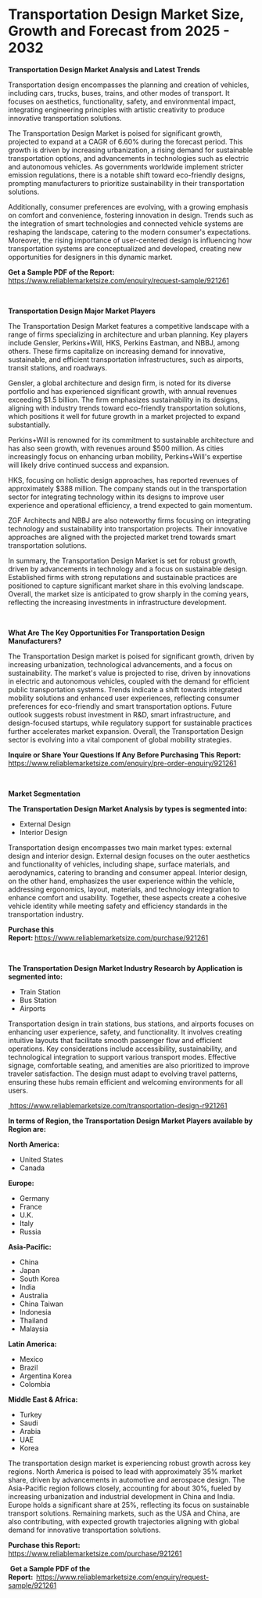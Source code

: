 <p><h1>Transportation Design Market Size, Growth and Forecast from 2025 - 2032</h1></p><p><strong>Transportation Design Market Analysis and Latest Trends</strong></p>
<p><p>Transportation design encompasses the planning and creation of vehicles, including cars, trucks, buses, trains, and other modes of transport. It focuses on aesthetics, functionality, safety, and environmental impact, integrating engineering principles with artistic creativity to produce innovative transportation solutions.</p><p>The Transportation Design Market is poised for significant growth, projected to expand at a CAGR of 6.60% during the forecast period. This growth is driven by increasing urbanization, a rising demand for sustainable transportation options, and advancements in technologies such as electric and autonomous vehicles. As governments worldwide implement stricter emission regulations, there is a notable shift toward eco-friendly designs, prompting manufacturers to prioritize sustainability in their transportation solutions.</p><p>Additionally, consumer preferences are evolving, with a growing emphasis on comfort and convenience, fostering innovation in design. Trends such as the integration of smart technologies and connected vehicle systems are reshaping the landscape, catering to the modern consumer's expectations. Moreover, the rising importance of user-centered design is influencing how transportation systems are conceptualized and developed, creating new opportunities for designers in this dynamic market.</p></p>
<p><strong>Get a Sample PDF of the Report:&nbsp;</strong> <a href="https://www.reliablemarketsize.com/enquiry/request-sample/921261?utm_campaign=2176&utm_medium=2&utm_source=Github&utm_content=ia&utm_term=16042025&utm_id=transportation-design">https://www.reliablemarketsize.com/enquiry/request-sample/921261</a></p>
<p>&nbsp;</p>
<p><strong>Transportation Design Major Market Players</strong></p>
<p><p>The Transportation Design Market features a competitive landscape with a range of firms specializing in architecture and urban planning. Key players include Gensler, Perkins+Will, HKS, Perkins Eastman, and NBBJ, among others. These firms capitalize on increasing demand for innovative, sustainable, and efficient transportation infrastructures, such as airports, transit stations, and roadways.</p><p>Gensler, a global architecture and design firm, is noted for its diverse portfolio and has experienced significant growth, with annual revenues exceeding $1.5 billion. The firm emphasizes sustainability in its designs, aligning with industry trends toward eco-friendly transportation solutions, which positions it well for future growth in a market projected to expand substantially.</p><p>Perkins+Will is renowned for its commitment to sustainable architecture and has also seen growth, with revenues around $500 million. As cities increasingly focus on enhancing urban mobility, Perkins+Will's expertise will likely drive continued success and expansion.</p><p>HKS, focusing on holistic design approaches, has reported revenues of approximately $388 million. The company stands out in the transportation sector for integrating technology within its designs to improve user experience and operational efficiency, a trend expected to gain momentum.</p><p>ZGF Architects and NBBJ are also noteworthy firms focusing on integrating technology and sustainability into transportation projects. Their innovative approaches are aligned with the projected market trend towards smart transportation solutions.</p><p>In summary, the Transportation Design Market is set for robust growth, driven by advancements in technology and a focus on sustainable design. Established firms with strong reputations and sustainable practices are positioned to capture significant market share in this evolving landscape. Overall, the market size is anticipated to grow sharply in the coming years, reflecting the increasing investments in infrastructure development.</p></p>
<p>&nbsp;</p>
<p><strong>What Are The Key Opportunities For Transportation Design Manufacturers?</strong></p>
<p><p>The Transportation Design market is poised for significant growth, driven by increasing urbanization, technological advancements, and a focus on sustainability. The market's value is projected to rise, driven by innovations in electric and autonomous vehicles, coupled with the demand for efficient public transportation systems. Trends indicate a shift towards integrated mobility solutions and enhanced user experiences, reflecting consumer preferences for eco-friendly and smart transportation options. Future outlook suggests robust investment in R&D, smart infrastructure, and design-focused startups, while regulatory support for sustainable practices further accelerates market expansion. Overall, the Transportation Design sector is evolving into a vital component of global mobility strategies.</p></p>
<p><strong>Inquire or Share Your Questions If Any Before Purchasing This Report:</strong> <a href="https://www.reliablemarketsize.com/enquiry/pre-order-enquiry/921261?utm_campaign=2176&utm_medium=2&utm_source=Github&utm_content=ia&utm_term=16042025&utm_id=transportation-design">https://www.reliablemarketsize.com/enquiry/pre-order-enquiry/921261</a></p>
<p>&nbsp;</p>
<p><strong>Market Segmentation</strong></p>
<p><strong>The Transportation Design Market Analysis by types is segmented into:</strong></p>
<p><ul><li>External Design</li><li>Interior Design</li></ul></p>
<p><p>Transportation design encompasses two main market types: external design and interior design. External design focuses on the outer aesthetics and functionality of vehicles, including shape, surface materials, and aerodynamics, catering to branding and consumer appeal. Interior design, on the other hand, emphasizes the user experience within the vehicle, addressing ergonomics, layout, materials, and technology integration to enhance comfort and usability. Together, these aspects create a cohesive vehicle identity while meeting safety and efficiency standards in the transportation industry.</p></p>
<p><strong>Purchase this Report:&nbsp;</strong><a href="https://www.reliablemarketsize.com/purchase/921261?utm_campaign=2176&utm_medium=2&utm_source=Github&utm_content=ia&utm_term=16042025&utm_id=transportation-design">https://www.reliablemarketsize.com/purchase/921261</a></p>
<p>&nbsp;</p>
<p><strong>The Transportation Design Market Industry Research by Application is segmented into:</strong></p>
<p><ul><li>Train Station</li><li>Bus Station</li><li>Airports</li></ul></p>
<p><p>Transportation design in train stations, bus stations, and airports focuses on enhancing user experience, safety, and functionality. It involves creating intuitive layouts that facilitate smooth passenger flow and efficient operations. Key considerations include accessibility, sustainability, and technological integration to support various transport modes. Effective signage, comfortable seating, and amenities are also prioritized to improve traveler satisfaction. The design must adapt to evolving travel patterns, ensuring these hubs remain efficient and welcoming environments for all users.</p></p>
<p><a href="https://www.reliablemarketsize.com/transportation-design-r921261?utm_campaign=2176&utm_medium=2&utm_source=Github&utm_content=ia&utm_term=16042025&utm_id=transportation-design">&nbsp;https://www.reliablemarketsize.com/transportation-design-r921261</a></p>
<p><strong>In terms of Region, the Transportation Design Market Players available by Region are:</strong></p>
<p>
    <p> <strong> North America: </strong>
        <ul>
            <li>United States</li>
            <li>Canada</li>
        </ul>
        </p> 
    <p> <strong> Europe: </strong>
        <ul>
            <li>Germany</li>
            <li>France</li>
            <li>U.K.</li>
            <li>Italy</li>
            <li>Russia</li>
        </ul>
        </p> 
    <p> <strong> Asia-Pacific: </strong>
        <ul>
            <li>China</li>
            <li>Japan</li>
            <li>South Korea</li>
            <li>India</li>
            <li>Australia</li>
            <li>China Taiwan</li>
            <li>Indonesia</li>
            <li>Thailand</li>
            <li>Malaysia</li>
        </ul>
        </p> 
    <p> <strong> Latin America: </strong>
        <ul>
            <li>Mexico</li>
            <li>Brazil</li>
            <li>Argentina Korea</li>
            <li>Colombia</li>
        </ul>
        </p> 
    <p> <strong> Middle East & Africa: </strong>
        <ul>
            <li>Turkey</li>
            <li>Saudi</li>
            <li>Arabia</li>
            <li>UAE</li>
            <li>Korea</li>
        </ul>
    </p>
    </p>
<p><p>The transportation design market is experiencing robust growth across key regions. North America is poised to lead with approximately 35% market share, driven by advancements in automotive and aerospace design. The Asia-Pacific region follows closely, accounting for about 30%, fueled by increasing urbanization and industrial development in China and India. Europe holds a significant share at 25%, reflecting its focus on sustainable transport solutions. Remaining markets, such as the USA and China, are also contributing, with expected growth trajectories aligning with global demand for innovative transportation solutions.</p></p>
<p><strong>Purchase this Report: </strong><a href="https://www.reliablemarketsize.com/purchase/921261?utm_campaign=2176&utm_medium=2&utm_source=Github&utm_content=ia&utm_term=16042025&utm_id=transportation-design">https://www.reliablemarketsize.com/purchase/921261</a></p>
<p>&nbsp;<strong>Get a Sample PDF of the Report:&nbsp;&nbsp;</strong><a href="https://www.reliablemarketsize.com/enquiry/request-sample/921261?utm_campaign=2176&utm_medium=2&utm_source=Github&utm_content=ia&utm_term=16042025&utm_id=transportation-design">https://www.reliablemarketsize.com/enquiry/request-sample/921261</a></p>
<p><strong></strong></p>
<p><p></p><p></p><p></p></p>